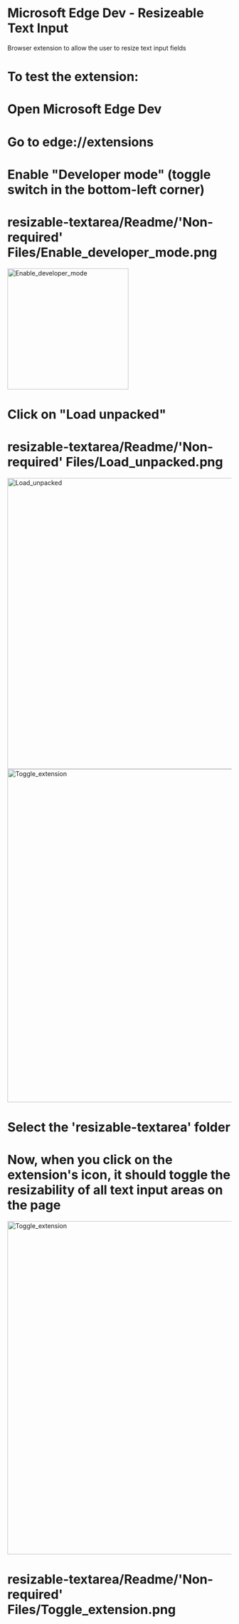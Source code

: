 # Microsoft Edge Dev - Resizeable Text Input
 Browser extension to allow the user to resize text input fields

# To test the extension:
# Open Microsoft Edge Dev
# Go to edge://extensions
# Enable "Developer mode" (toggle switch in the bottom-left corner)
  # resizable-textarea/Readme/'Non-required' Files/Enable_developer_mode.png
  <img width="272" alt="Enable_developer_mode" src="https://user-images.githubusercontent.com/129756841/235394762-8ffc6493-6196-4f0b-9ff7-1d2cb118164e.png">

# Click on "Load unpacked" 
  # resizable-textarea/Readme/'Non-required' Files/Load_unpacked.png
  <img width="654" alt="Load_unpacked" src="https://user-images.githubusercontent.com/129756841/235394788-a3c9990a-e5c6-4f94-9ed0-e4b4a8503de3.png">
<img width="749" alt="Toggle_extension" src="https://user-images.githubusercontent.com/129756841/235394823-df13ee2a-c7f6-4135-8e2a-4f4e3f3a65dc.png">

# Select the 'resizable-textarea' folder
# Now, when you click on the extension's icon, it should toggle the resizability of all text input areas on the page
<img width="749" alt="Toggle_extension" src="https://user-images.githubusercontent.com/129756841/235394838-f30d3189-ec22-4409-9195-1ab3e0449e4f.png">

  # resizable-textarea/Readme/'Non-required' Files/Toggle_extension.png
